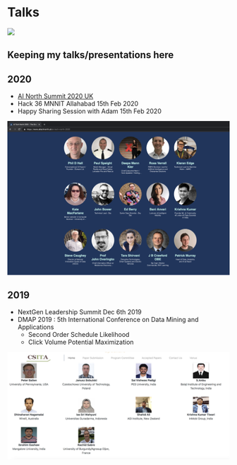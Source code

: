 # Talks

[![](https://img.shields.io/badge/badge-Krishna--Kumar--Tiwari-brightgreen)](https://www.linkedin.com/in/agentkk/)

## Keeping my talks/presentations here

## 2020

- [AI North Summit 2020 UK](https://www.aitechnorth.uk/ai-tech-north-2020)
- Hack 36 MNNIT Allahabad 15th Feb 2020 
- Happy Sharing Session with Adam 15th Feb 2020

![Screenshot](ainorth.png)

## 2019
- NextGen Leadership Summit Dec 6th 2019
- DMAP 2019 : 5th International Conference on Data Mining and Applications
  - Second Order Schedule Likelihood
  - Click Volume Potential Maximization
  
![Screenshot](dmap_speaker.png)




